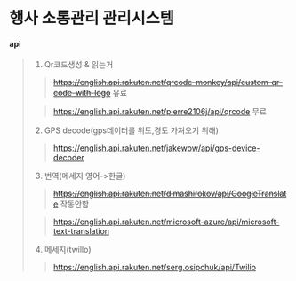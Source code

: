 
# 행사 소통관리 관리시스템



#### api 

> 1. Qr코드생성 & 읽는거
>
> > ~~https://english.api.rakuten.net/qrcode-monkey/api/custom-qr-code-with-logo~~ 유료
> 
> > <https://english.api.rakuten.net/pierre2106j/api/qrcode> 무료
>
> 2. GPS decode(gps데이터를 위도,경도 가져오기 위해)
>
> > <https://english.api.rakuten.net/jakewow/api/gps-device-decoder>
>
> 3. 번역(메세지 영어->한글)
>
> > ~~https://english.api.rakuten.net/dimashirokov/api/GoogleTranslate~~ 작동안함
>
> > <https://english.api.rakuten.net/microsoft-azure/api/microsoft-text-translation>
>
> 4. 메세지(twillo)
>
> > <https://english.api.rakuten.net/serg.osipchuk/api/Twilio>





